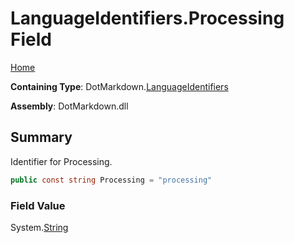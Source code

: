 <a name="_top"></a>

# LanguageIdentifiers\.Processing Field

[Home](../../../README.md#_top)

**Containing Type**: DotMarkdown\.[LanguageIdentifiers](../README.md#_top)

**Assembly**: DotMarkdown\.dll

## Summary

Identifier for Processing\.

```csharp
public const string Processing = "processing"
```

### Field Value

System\.[String](https://docs.microsoft.com/en-us/dotnet/api/system.string)